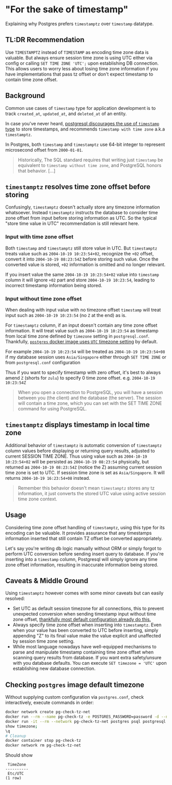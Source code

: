 # "For the sake of timestamp"

Explaining why Postgres prefers `timestamptz` over `timestamp` datatype.

## TL:DR Recommendation

Use `TIMESTAMPTZ` instead of `TIMESTAMP` as encoding time zone data is valuable. But always ensure session time zone is using UTC either via config or calling `SET TIME ZONE 'UTC';`
upon establishing DB connection. This allows users to worry less about losing time zone information if you have implementations that pass tz offset or don't expect timestamp to contain time zone offset.

## Background

Common use cases of `timestamp` type for application development is to track `created_at`, `updated_at`, and `deleted_at` of an entity.

In case you've never heard, [postgresql discourages the use of `timestamp` type](https://wiki.postgresql.org/wiki/Don%27t_Do_This#:~:text=might%20be%20suitable.-,Don%27t%20use%20timestamp%20(without%20time%20zone)%20to%20store%20UTC%20times,-Storing%20UTC%20values) to store timestamps, and recommends `timestamp with time zone` a.k.a `timestamptz`.

In Postgres, both `timestamp` and `timestamptz` use 64-bit integer to represent microsecond offset from `2000-01-01`.

> Historically, The SQL standard requires that writing just `timestamp` be equivalent to `timestamp without time zone`, and PostgreSQL honors that behavior. [...]

## `timestamptz` resolves time zone offset before storing

Confusingly, `timestamptz` doesn't actually store any timezone information whatsoever. Instead `timestamptz` instructs the database to consider time zone offset from input before storing information as UTC. So the typical "store time value in UTC" recommendation is still relevant here.

### Input with time zone offset

Both `timestamp` and `timestamptz` still store value in UTC. But `timestamptz` treats value such as `2004-10-19 10:23:54+02`, recognize the `+02` offset, convert it into `2004-10-19 08:23:54Z` before storing such value. Once the converted value is stored, `+02` information is omitted and no longer relevant.

If you insert value the same `2004-10-19 10:23:54+02` value into `timestamp` column it will ignore `+02` part and store `2004-10-19 10:23:54`, leading to incorrect timestamp information being stored.

### Input without time zone offset

When dealing with input value with no timezone offset `timestamp` will treat input such as  `2004-10-19 10:23:54` (no `Z` at the end) as is.

For `timestamptz` column, if an input doesn't contain any time zone offset information. It will treat value such as `2004-10-19 10:23:54` as timestamp from local time zone defined by `timezone` setting in `postgresql.conf`. Thankfully, [`postgres` docker image uses `UTC` timezone setting](#checking-postgres-image-default-timezone) by default.

For example `2004-10-19 10:23:54` will be treated as `2004-10-19 10:23:54+08` if my database session uses `Asia/Singapore` either through  `SET TIME ZONE` or from `postgresql.conf` configuration

Thus if you want to specify timestamp with zero offset, it's best to always amend `Z` (shorts for `zulu`) to specify 0 time zone offset. e.g. `2004-10-19 10:23:54Z`

> When you open a connection to PostgreSQL, you will have a session between you (the client) and the database (the server). The session will contain a time zone, which you can set with the SET TIME ZONE command for using PostgreSQL.

## `timestamptz` displays timestamp in local time zone

Additional behavior of `timestamptz` is automatic conversion of `timestamptz` column values before displaying or returning query results, adjusted to current SESSION TIME ZONE. Thus using value such as `2004-10-19 10:23:54+02` will be persisted as `2004-10-19 08:23:54` physically, but returned as `2004-10-19 08:23:54Z` (notice the Z) assuming current session time zone is set to UTC. If session time zone is set as `Asia/Singapore`. It will returns `2004-10-19 16:23:54+08` instead.

> Remember this behavior doesn't mean `timestamptz` stores any tz information, it just converts the stored UTC value using active session time zone context.

## Usage

Considering time zone offset handling of `timestamptz`, using this type for its encoding can be valuable. It provides assurance that any timestamps information inserted that still contain TZ offset be converted  appropriately.

Let's say you're writing db logic manually without ORM or simply forgot to perform UTC conversion before sending insert query to database. If you're inserting into a `timestamp` column, Postgresql will simply ignore any time zone offset information, resulting in inaccurate information being stored.

## Caveats & Middle Ground

Using `timestamptz` however comes with some minor caveats but can easily resolved:

* Set UTC as default session timezone for all connections, this to prevent unexpected conversion when sending timestamp input without time zone offset, [thankfully most default configuration already do this.](#checking-postgres-image-default-timezone)
* Always specify time zone offset when inserting into `timestamptz`. Even when your value has been converted to UTC before inserting, simply appending "Z" to its final value make the value explicit and unaffected by session time zone setting.
* While most language nowadays have well-equipped mechanisms to parse and manipulate timestamp containing time zone offset when scanning query results from database. If you want extra safety/unsure with you database defaults. You can execute `SET timezone = 'UTC'` upon establishing new database connection.

## Checking `postgres` image default timezone

Without supplying custom configuration via `postgres.conf`, check interactively, execute commands in order:

```sh
docker network create pg-check-tz-net
docker run --rm --name pg-check-tz -e POSTGRES_PASSWORD=password -d --network pg-check-tz-net postgres
docker run -it --rm --network pg-check-tz-net postgres psql postgresql://postgres:password@pg-check-tz
show timezone;
\q
# Cleanup
docker container stop pg-check-tz
docker network rm pg-check-tz-net
```

Should show

```
 TimeZone
----------
 Etc/UTC
(1 row)
```





